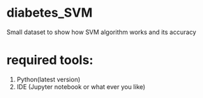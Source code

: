 # diabetes_SVM
Small dataset to show how SVM algorithm works and its accuracy
# required tools:
1. Python(latest version)
2. IDE (Jupyter notebook or what ever you like)
